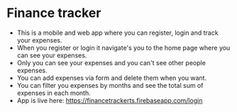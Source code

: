 # Finance tracker
* This is a mobile and web app where you can register, login and track your expenses.
* When you register or login it navigate's you to the home page where you can see your expenses.
* Only you can see your expenses and you can't see other people expenses.
* You can add expenses via form and delete them when you want.
* You can filter you expenses by months and see the total sum of expenses in each month.
* App is live here: https://financetrackerts.firebaseapp.com/login
